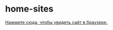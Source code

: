# home-sites
<a href = "https://marinakisljkova.github.io/home-sites/"> Нажмите сюда, чтобы увидеть сайт в браузере. </a>

